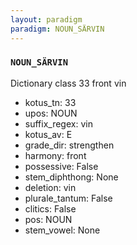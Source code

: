```yaml
---
layout: paradigm
paradigm: NOUN_SÄRVIN
---
```

### ` NOUN_SÄRVIN `

Dictionary class 33 front vin
* kotus_tn: 33
* upos: NOUN
* suffix_regex: vin
* kotus_av: E
* grade_dir: strengthen
* harmony: front
* possessive: False
* stem_diphthong: None
* deletion: vin
* plurale_tantum: False
* clitics: False
* pos: NOUN
* stem_vowel: None

